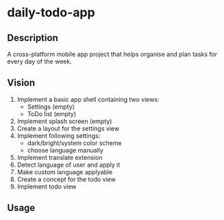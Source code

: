# daily-todo-app

## Description

A cross-platform mobile app project that helps organise and plan tasks for every day of the week. 

## Vision
1. Implement a basic app shell containing two views:
    - Settings (empty)
    - ToDo list (empty)
2. Implement splash screen (empty)
3. Create a layout for the settings view
4. Implement following settings:
    - dark/bright/system color scheme
    - choose language manually
5. Implement translate extension
6. Detect language of user and apply it
7. Make custom language applyable
8. Create a concept for the todo view
9. Implement todo view


## Usage
